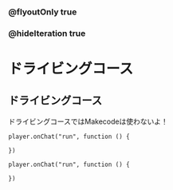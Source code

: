 ### @flyoutOnly true
### @hideIteration true

# ドライビングコース
## ドライビングコース
ドライビングコースではMakecodeは使わないよ！

```ghost
player.onChat("run", function () {
	
})
```

```template
player.onChat("run", function () {
	
})
```

